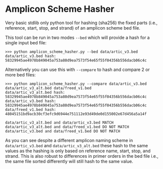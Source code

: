 # Amplicon Scheme Hasher

Very basic stdlib only python tool for hashing (sha256) the fixed parts (i.e., reference, start, stop, and strand) of an amplicon scheme bed file. 

This tool can be run in two modes `--bed` which will provide a hash for a single input bed file:

    >>> python amplicon_scheme_hasher.py --bed data/artic_v3.bed
    data/artic_v3.bed hash: 58329945ae4978b849045a753a80d9ea7573f54e65f55f04356b556dacb06c4c

Alternatively you can use this with `--compare` to hash and compare 2 or more bed files: 

    >>> python amplicon_scheme_hasher.py --compare data/artic_v3.bed data/artic_v3_alt.bed data/freed_v1.bed 
    data/artic_v3_alt.bed hash: 58329945ae4978b849045a753a80d9ea7573f54e65f55f04356b556dacb06c4c
    data/artic_v3.bed hash: 58329945ae4978b849045a753a80d9ea7573f54e65f55f04356b556dacb06c4c
    data/freed_v1.bed hash: 48045151bd9acb30cf3efc9d6944e751112e93d49de0d155002e67d456a5a14f
    
    data/artic_v3_alt.bed and data/artic_v3.bed MATCH
    data/artic_v3_alt.bed and data/freed_v1.bed DO NOT MATCH
    data/artic_v3.bed and data/freed_v1.bed DO NOT MATCH

As you can see despite a different amplicon naming scheme in `data/artic_v3.bed` and `data/artic_v3_alt.bed` these hash to the same values as the hashing is only based on reference name, start, stop, and strand.
This is also robust to differences in primer orders in the bed file i.e., the same file sorted differently will still hash to the same value.
